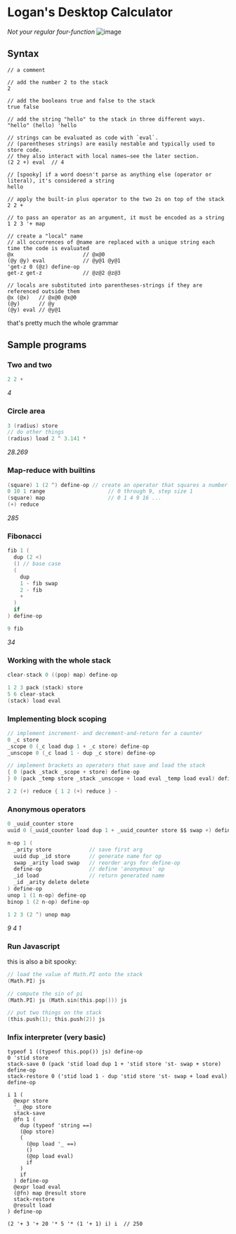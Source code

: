 # Logan's Desktop Calculator
*Not your regular four-function*
![image](https://user-images.githubusercontent.com/3401573/119804614-5c20f380-be95-11eb-99c5-d368c4a85267.png "Fibonacci")

## Syntax
```
// a comment

// add the number 2 to the stack
2

// add the booleans true and false to the stack
true false

// add the string "hello" to the stack in three different ways.
"hello" (hello) 'hello

// strings can be evaluated as code with `eval`.
// (parentheses strings) are easily nestable and typically used to store code.
// they also interact with local names—see the later section.
(2 2 +) eval  // 4

// [spooky] if a word doesn't parse as anything else (operator or literal), it's considered a string
hello

// apply the built-in plus operator to the two 2s on top of the stack
2 2 +

// to pass an operator as an argument, it must be encoded as a string
1 2 3 '+ map

// create a "local" name
// all occurrences of @name are replaced with a unique string each time the code is evaluated
@x                      // @x@0
(@y @y) eval            // @y@1 @y@1
'get-z 0 (@z) define-op
get-z get-z             // @z@2 @z@3

// locals are substituted into parentheses-strings if they are referenced outside them
@x (@x)   // @x@0 @x@0
(@y)      // @y
(@y) eval // @y@1
```
that's pretty much the whole grammar

## Sample programs
### Two and two
```C
2 2 +
```
*4*

### Circle area 
```C
3 (radius) store
// do other things
(radius) load 2 ^ 3.141 * 
```
*28.269*

### Map-reduce with builtins
```C
(square) 1 (2 ^) define-op // create an operator that squares a number
0 10 1 range                    // 0 through 9, step size 1
(square) map                    // 0 1 4 9 16 ...
(+) reduce
```
*285*

### Fibonacci
```C
fib 1 (
  dup (2 <)
  () // base case
  (
    dup
    1 - fib swap 
    2 - fib
    +
  )
  if
) define-op

9 fib
```
*34*

### Working with the whole stack
```C
clear-stack 0 ((pop) map) define-op

1 2 3 pack (stack) store
5 6 clear-stack
(stack) load eval
```

### Implementing block scoping
```C
// implement increment- and decrement-and-return for a counter
0 _c store
_scope 0 (_c load dup 1 + _c store) define-op
_unscope 0 (_c load 1 - dup _c store) define-op

// implement brackets as operators that save and load the stack
{ 0 (pack _stack _scope + store) define-op
} 0 (pack _temp store _stack _unscope + load eval _temp load eval) define-op

2 2 (+) reduce { 1 2 (+) reduce } -
```

### Anonymous operators
```C
0 _uuid_counter store
uuid 0 (_uuid_counter load dup 1 + _uuid_counter store $$ swap +) define-op

n-op 1 (
  _arity store            // save first arg
  uuid dup _id store      // generate name for op
  swap _arity load swap   // reorder args for define-op
  define-op               // define 'anonymous' op
  _id load                // return generated name
  _id _arity delete delete
) define-op
unop 1 (1 n-op) define-op
binop 1 (2 n-op) define-op

1 2 3 (2 ^) unop map
```
*9 4 1*

### Run Javascript
this is also a bit spooky:
```C
// load the value of Math.PI onto the stack
(Math.PI) js

// compute the sin of pi
(Math.PI) js (Math.sin(this.pop())) js

// put two things on the stack
(this.push(1); this.push(2)) js
```

### Infix interpreter (very basic)
```
typeof 1 ((typeof this.pop()) js) define-op
0 'stid store
stack-save 0 (pack 'stid load dup 1 + 'stid store 'st- swap + store) define-op
stack-restore 0 ('stid load 1 - dup 'stid store 'st- swap + load eval) define-op

i 1 (
  @expr store
  '_ @op store
  stack-save
  @fn 1 (
    dup (typeof 'string ==)
    (@op store)
    (
      (@op load '_ ==)
      ()
      (@op load eval)
      if
    )
    if
  ) define-op
  @expr load eval
  (@fn) map @result store
  stack-restore
  @result load
) define-op

(2 '+ 3 '+ 20 '* 5 '* (1 '+ 1) i) i  // 250 
```
